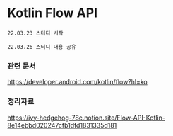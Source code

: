 # Kotlin Flow API

```
22.03.23 스터디 시작

22.03.26 스터디 내용 공유
```

### 관련 문서
https://developer.android.com/kotlin/flow?hl=ko

### 정리자료 
https://ivy-hedgehog-78c.notion.site/Flow-API-Kotlin-8e14ebbd020247cfb1dfd1831335d181


